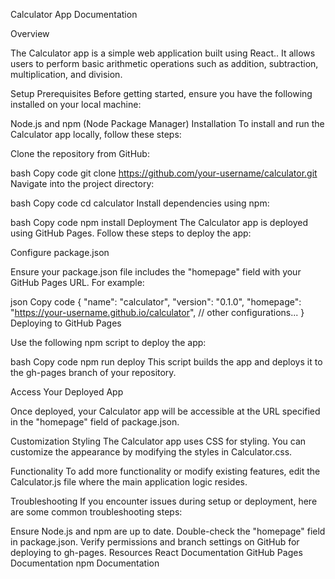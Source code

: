 Calculator App Documentation

Overview

The Calculator app is a simple web application built using React.. It allows users to perform basic arithmetic operations such as addition, subtraction, multiplication, and division.

Setup
Prerequisites
Before getting started, ensure you have the following installed on your local machine:

Node.js and npm (Node Package Manager)
Installation
To install and run the Calculator app locally, follow these steps:

Clone the repository from GitHub:

bash
Copy code
git clone https://github.com/your-username/calculator.git
Navigate into the project directory:

bash
Copy code
cd calculator
Install dependencies using npm:

bash
Copy code
npm install
Deployment
The Calculator app is deployed using GitHub Pages. Follow these steps to deploy the app:

Configure package.json

Ensure your package.json file includes the "homepage" field with your GitHub Pages URL. For example:

json
Copy code
{
  "name": "calculator",
  "version": "0.1.0",
  "homepage": "https://your-username.github.io/calculator",
  // other configurations...
}
Deploying to GitHub Pages

Use the following npm script to deploy the app:

bash
Copy code
npm run deploy
This script builds the app and deploys it to the gh-pages branch of your repository.

Access Your Deployed App

Once deployed, your Calculator app will be accessible at the URL specified in the "homepage" field of package.json.

Customization
Styling
The Calculator app uses CSS for styling. You can customize the appearance by modifying the styles in Calculator.css.

Functionality
To add more functionality or modify existing features, edit the Calculator.js file where the main application logic resides.

Troubleshooting
If you encounter issues during setup or deployment, here are some common troubleshooting steps:

Ensure Node.js and npm are up to date.
Double-check the "homepage" field in package.json.
Verify permissions and branch settings on GitHub for deploying to gh-pages.
Resources
React Documentation
GitHub Pages Documentation
npm Documentation
